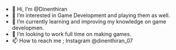 - 👋 Hi, I’m @Dinenthiran
- 👀 I’m interested in Game Development and playing them as well.
- 🌱 I’m currently learning and improving my knowledge on game developmen.
- 💞️ I’m looking to work full time on making games.
- 📫 How to reach me ; Instagram @dinenthiran_07


